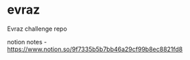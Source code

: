# evraz
Evraz challenge repo

notion notes - https://www.notion.so/9f7335b5b7bb46a29cf99b8ec8821fd8
